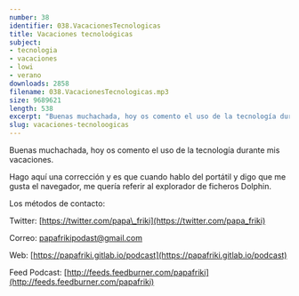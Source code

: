 ```yaml
---
number: 38
identifier: 038.VacacionesTecnologicas
title: Vacaciones tecnoloógicas
subject:
- tecnologia
- vacaciones
- lowi
- verano
downloads: 2858
filename: 038.VacacionesTecnologicas.mp3
size: 9689621
length: 538
excerpt: "Buenas muchachada, hoy os comento el uso de la tecnología durante mis vacaciones.   \n\nHago aquí una corrección y es que cuando hablo del portátil y digo que me gusta el navegador, me quería referir al explorador de ficheros Dolphin.  \n\nLos métodos de contacto:  \n\nTwitter: [https://twitter.com/papa\\_friki](https://twitter.com/papa_friki)\n\nCorreo: [papafrikipodast@gmail.com](https://archive.org/details/papafrikipodast@gmail.com)\n\nWeb: [https://papafriki.gitlab.io/podcast](https://papafriki.gitlab.io/podcast)\n\nFeed Podcast: [http://feeds.feedburner.com/papafriki](http://feeds.feedburner.com/papafriki)"
slug: vacaciones-tecnoloogicas
---
```

Buenas muchachada, hoy os comento el uso de la tecnología durante mis vacaciones.

Hago aquí una corrección y es que cuando hablo del portátil y digo que me gusta el navegador, me quería referir al explorador de ficheros Dolphin.

Los métodos de contacto:

Twitter: [https://twitter.com/papa\_friki](https://twitter.com/papa_friki)

Correo: [papafrikipodast@gmail.com](https://archive.org/details/papafrikipodast@gmail.com)

Web: [https://papafriki.gitlab.io/podcast](https://papafriki.gitlab.io/podcast)

Feed Podcast: [http://feeds.feedburner.com/papafriki](http://feeds.feedburner.com/papafriki)